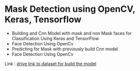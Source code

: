 # Mask Detection using OpenCV, Keras, Tensorflow

<ul>
    <li>Building and Cnn Model with mask and non Mask faces for Classification Using Keras and TensorFlow</li>
    <li>Face Detection Using OpenCv</li>
    <li>Predicting for Mask with previously build Cnn model  </li>
    <li>Face Detection Using OpenCv</li>
</ul>

Link : [drive link to dataset for build the model](https://drive.google.com/drive/folders/1dfheXRkpxSOn51OUlf-Qw7VKsXggfIjk?usp=sharing)
